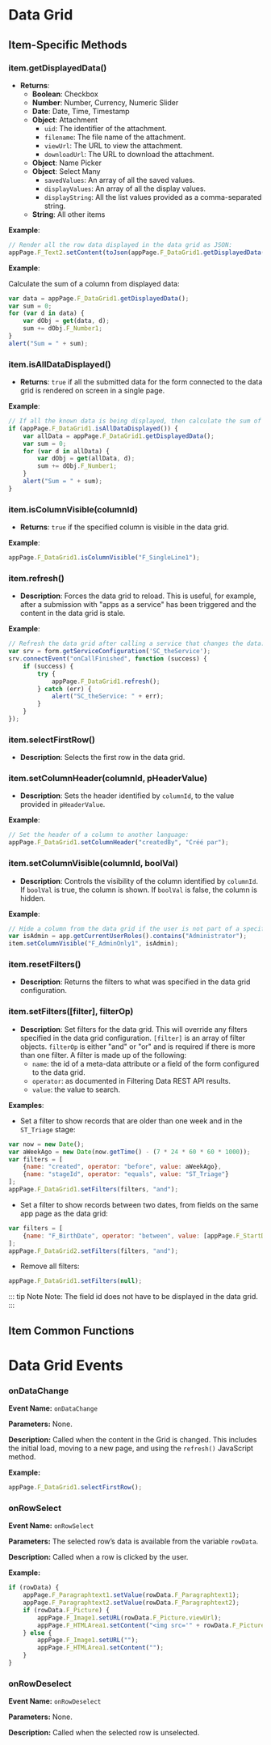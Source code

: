 # Data Grid
<TableOfContents />

## Item-Specific Methods

### item.getDisplayedData()

- **Returns**:
    - **Boolean**: Checkbox
    - **Number**: Number, Currency, Numeric Slider
    - **Date**: Date, Time, Timestamp
    - **Object**: Attachment
        - `uid`: The identifier of the attachment.
        - `filename`: The file name of the attachment.
        - `viewUrl`: The URL to view the attachment.
        - `downloadUrl`: The URL to download the attachment.
    - **Object**: Name Picker
    - **Object**: Select Many
        - `savedValues`: An array of all the saved values.
        - `displayValues`: An array of all the display values.
        - `displayString`: All the list values provided as a comma-separated string.
    - **String**: All other items

**Example**:

```javascript
// Render all the row data displayed in the data grid as JSON:
appPage.F_Text2.setContent(toJson(appPage.F_DataGrid1.getDisplayedData(), true));
```

**Example**:

Calculate the sum of a column from displayed data:

```javascript
var data = appPage.F_DataGrid1.getDisplayedData();
var sum = 0;
for (var d in data) {
    var dObj = get(data, d);
    sum += dObj.F_Number1;
}
alert("Sum = " + sum);
```

### item.isAllDataDisplayed()

- **Returns**: `true` if all the submitted data for the form connected to the data grid is rendered on screen in a
  single page.

**Example**:

```javascript
// If all the known data is being displayed, then calculate the sum of a column:
if (appPage.F_DataGrid1.isAllDataDisplayed()) {
    var allData = appPage.F_DataGrid1.getDisplayedData();
    var sum = 0;
    for (var d in allData) {
        var dObj = get(allData, d);
        sum += dObj.F_Number1;
    }
    alert("Sum = " + sum);
}
```

### item.isColumnVisible(columnId)

- **Returns**: `true` if the specified column is visible in the data grid.

**Example**:

```javascript
appPage.F_DataGrid1.isColumnVisible("F_SingleLine1");
```

### item.refresh()

- **Description**: Forces the data grid to reload. This is useful, for example, after a submission with "apps as a
  service" has been triggered and the content in the data grid is stale.

**Example**:

```javascript
// Refresh the data grid after calling a service that changes the data:
var srv = form.getServiceConfiguration('SC_theService');
srv.connectEvent("onCallFinished", function (success) {
    if (success) {
        try {
            appPage.F_DataGrid1.refresh();
        } catch (err) {
            alert("SC_theService: " + err);
        }
    }
});
```

### item.selectFirstRow()

- **Description**: Selects the first row in the data grid.

### item.setColumnHeader(columnId, pHeaderValue)

- **Description**: Sets the header identified by `columnId`, to the value provided in `pHeaderValue`.

**Example**:

```javascript
// Set the header of a column to another language:
appPage.F_DataGrid1.setColumnHeader("createdBy", "Créé par");
```

### item.setColumnVisible(columnId, boolVal)

- **Description**: Controls the visibility of the column identified by `columnId`. If `boolVal` is true, the column is
  shown. If `boolVal` is false, the column is hidden.

**Example**:

```javascript
// Hide a column from the data grid if the user is not part of a specific role:
var isAdmin = app.getCurrentUserRoles().contains("Administrator");
item.setColumnVisible("F_AdminOnly1", isAdmin);
```

### item.resetFilters()

- **Description**: Returns the filters to what was specified in the data grid configuration.

### item.setFilters([filter], filterOp)

- **Description**: Set filters for the data grid. This will override any filters specified in the data grid
  configuration. `[filter]` is an array of filter objects. `filterOp` is either "and" or "or" and is required if there
  is more than one filter. A filter is made up of the following:
    - `name`: the id of a meta-data attribute or a field of the form configured to the data grid.
    - `operator`: as documented in Filtering Data REST API results.
    - `value`: the value to search.

**Examples**:

- Set a filter to show records that are older than one week and in the `ST_Triage` stage:

```javascript
var now = new Date();
var aWeekAgo = new Date(now.getTime() - (7 * 24 * 60 * 60 * 1000));
var filters = [
    {name: "created", operator: "before", value: aWeekAgo},
    {name: "stageId", operator: "equals", value: "ST_Triage"}
];
appPage.F_DataGrid1.setFilters(filters, "and");
```

- Set a filter to show records between two dates, from fields on the same app page as the data grid:

```javascript
var filters = [
    {name: "F_BirthDate", operator: "between", value: [appPage.F_StartDate.getValue(), appPage.F_EndDate.getValue()]}
];
appPage.F_DataGrid2.setFilters(filters, "and");
```

- Remove all filters:

```javascript
appPage.F_DataGrid1.setFilters(null);
```

::: tip Note
Note: The field id does not have to be displayed in the data grid.
:::

## Item Common Functions

<!--@include: ./common/functions.md -->

<!--@include: ./common/event_objects.md -->

# Data Grid Events

### onDataChange

**Event Name:** `onDataChange`

**Parameters:** None.

**Description:** Called when the content in the Grid is changed. This includes the initial load, moving to a new page,
and using the `refresh()` JavaScript method.

**Example:**

```javascript
appPage.F_DataGrid1.selectFirstRow();
```

### onRowSelect

**Event Name:** `onRowSelect`

**Parameters:** The selected row’s data is available from the variable `rowData`.

**Description:** Called when a row is clicked by the user.

**Example:**

```javascript
if (rowData) {
    appPage.F_Paragraphtext1.setValue(rowData.F_Paragraphtext1);
    appPage.F_Paragraphtext2.setValue(rowData.F_Paragraphtext2);
    if (rowData.F_Picture) {
        appPage.F_Image1.setURL(rowData.F_Picture.viewUrl);
        appPage.F_HTMLArea1.setContent("<img src='" + rowData.F_Picture.viewUrl + "' />");
    } else {
        appPage.F_Image1.setURL("");
        appPage.F_HTMLArea1.setContent("");
    }
}
```

### onRowDeselect

**Event Name:** `onRowDeselect`

**Parameters:** None.

**Description:** Called when the selected row is unselected.



<!--@include: ./common/events.md -->